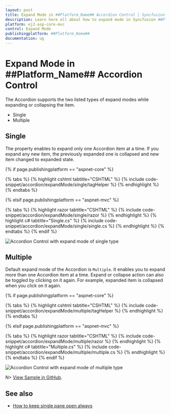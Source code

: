 ```yaml
---
layout: post
title: Expand Mode in ##Platform_Name## Accordion Control | Syncfusion
description: Learn here all about how to expand mode in Syncfusion ##Platform_Name## Accordion control of Syncfusion Essential JS 2 and more.
platform: ej2-asp-core-mvc
control: Expand Mode
publishingplatform: ##Platform_Name##
documentation: ug
---
```



# Expand Mode in ##Platform_Name## Accordion Control

 The Accordion supports the two listed types of expand modes while expanding or collapsing the item.

* Single
* Multiple

## Single

The property enables to expand only one Accordion item at a time. If you expand any new item, the previously expanded one is collapsed and new item changed to expanded state.

{% if page.publishingplatform == "aspnet-core" %}

{% tabs %}
{% highlight cshtml tabtitle="CSHTML" %}
{% include code-snippet/accordion/expandMode/single/tagHelper %}
{% endhighlight %}
{% endtabs %}

{% elsif page.publishingplatform == "aspnet-mvc" %}

{% tabs %}
{% highlight razor tabtitle="CSHTML" %}
{% include code-snippet/accordion/expandMode/single/razor %}
{% endhighlight %}
{% highlight c# tabtitle="Single.cs" %}
{% include code-snippet/accordion/expandMode/single/single.cs %}
{% endhighlight %}
{% endtabs %}
{% endif %}


![Accordion Control with expand mode of single type](images/single.PNG)

## Multiple

Default expand mode of the Accordion is `Multiple`. It enables you to expand more than one Accordion item at a time. Expand or collapse action can also be toggled by clicking on it again. For example, expanded item is collapsed when you click on it again.

{% if page.publishingplatform == "aspnet-core" %}

{% tabs %}
{% highlight cshtml tabtitle="CSHTML" %}
{% include code-snippet/accordion/expandMode/multiple/tagHelper %}
{% endhighlight %}
{% endtabs %}

{% elsif page.publishingplatform == "aspnet-mvc" %}

{% tabs %}
{% highlight razor tabtitle="CSHTML" %}
{% include code-snippet/accordion/expandMode/multiple/razor %}
{% endhighlight %}
{% highlight c# tabtitle="Multiple.cs" %}
{% include code-snippet/accordion/expandMode/multiple/multiple.cs %}
{% endhighlight %}
{% endtabs %}
{% endif %}


![Accordion Control with expand mode of multiple type](images/multiple.PNG)

N> [View Sample in GitHub](https://github.com/SyncfusionExamples/ASP-NET-Core-UG-Examples/tree/main/Accordion/AccordionUGSamples).

## See also

* [How to keep single pane open always](./how-to/to-keep-single-pane-open-always)